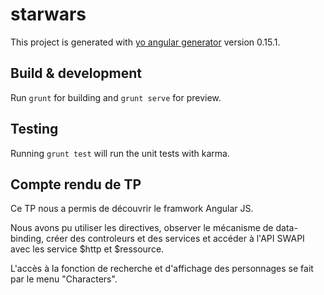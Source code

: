 # starwars

This project is generated with [yo angular generator](https://github.com/yeoman/generator-angular)
version 0.15.1.

## Build & development

Run `grunt` for building and `grunt serve` for preview.

## Testing

Running `grunt test` will run the unit tests with karma.

## Compte rendu de TP

Ce TP nous a permis de découvrir le framwork Angular JS. 

Nous avons pu utiliser les directives, observer le mécanisme de data-binding, créer des controleurs et des services et accéder à l'API SWAPI avec les service $http et $ressource. 

L'accès à la fonction de recherche et d'affichage des personnages se fait par le menu "Characters". 
